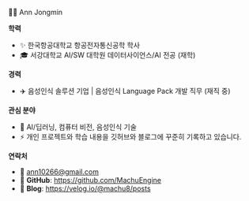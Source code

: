 🧑‍💻 Ann Jongmin

**학력**
* ✨ 한국항공대학교 항공전자통신공학 학사
* 🎓 서강대학교 AI/SW 대학원 데이터사이언스/AI 전공 (재학)

**경력**
* ✈️ 음성인식 솔루션 기업 | 음성인식 Language Pack 개발 직무 (재직 중)

**관심 분야**
* 🔭 AI/딥러닝, 컴퓨터 비전, 음성인식 기술
* ⚡ 개인 프로젝트와 학습 내용을 깃허브와 블로그에 꾸준히 기록하고 있습니다.

**연락처**
* 📧 ann10266@gmail.com
* 🔗 **GitHub**: https://github.com/MachuEngine
* 🔗 **Blog**: https://velog.io/@machu8/posts

<!---
MachuEngine/MachuEngine is a ✨ special ✨ repository because its `README.md` (this file) appears on your GitHub profile.
You can click the Preview link to take a look at your changes.
--->

